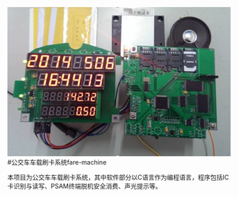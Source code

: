 ![python](https://github.com/Jon-Wang/fare-machine/blob/master/fare-machine01.jpg)
#公交车车载刷卡系统fare-machine

本项目为公交车车载刷卡系统，其中软件部分以C语言作为编程语言，程序包括IC卡识别与读写、PSAM终端脱机安全消费、声光提示等。
